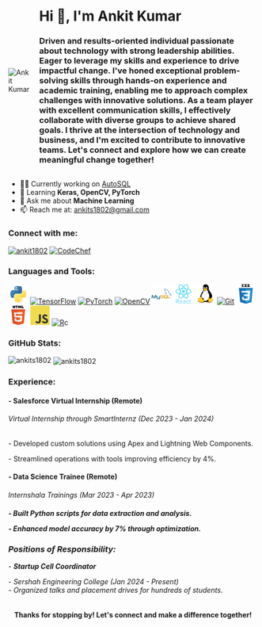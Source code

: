 <div style="display: flex; align-items: center;">
  <img src="https://user-images.githubusercontent.com/74038190/229223156-0cbdaba9-3128-4d8e-8719-b6b4cf741b67.gif" alt="Ankit Kumar" style="max-width: 300px; margin-right: 20px;">
  <div>
    <h1>Hi 👋, I'm Ankit Kumar</h1>
    <h3>Driven and results-oriented individual passionate about technology with strong leadership abilities. Eager to leverage my skills and experience to drive impactful change. I've honed exceptional problem-solving skills through hands-on experience and academic training, enabling me to approach complex challenges with innovative solutions. As a team player with excellent communication skills, I effectively collaborate with diverse groups to achieve shared goals. I thrive at the intersection of technology and business, and I'm excited to contribute to innovative teams. Let's connect and explore how we can create meaningful change together!</h3>
  </div>
</div>

- 👨‍💻 Currently working on [AutoSQL](https://projectlink.com)
- 🌱 Learning **Keras, OpenCV, PyTorch**
- 💬 Ask me about **Machine Learning**
- 📫 Reach me at: [ankits1802@gmail.com](mailto:ankits1802@gmail.com)

<h3 align="left">Connect with me:</h3>
<p align="left">
<a href="https://linkedin.com/in/ankit1802" target="_blank"><img src="https://raw.githubusercontent.com/rahuldkjain/github-profile-readme-generator/master/src/images/icons/Social/linked-in-alt.svg" alt="ankit1802" height="30" width="40" /></a>
<a href="https://www.codechef.com/users/ankits1802" target="_blank"><img src="https://cdn.jsdelivr.net/npm/simple-icons@3.1.0/icons/codechef.svg" alt="CodeChef" height="30" width="40" /></a>
</p>

<h3 align="left">Languages and Tools:</h3>
<p align="left">
<a href="https://www.python.org" target="_blank"><img src="https://raw.githubusercontent.com/devicons/devicon/master/icons/python/python-original.svg" alt="Python" width="40" height="40"/></a>
<a href="https://www.tensorflow.org" target="_blank"><img src="https://www.vectorlogo.zone/logos/tensorflow/tensorflow-icon.svg" alt="TensorFlow" width="40" height="40"/></a>
<a href="https://pytorch.org/" target="_blank"><img src="https://www.vectorlogo.zone/logos/pytorch/pytorch-icon.svg" alt="PyTorch" width="40" height="40"/></a>
<a href="https://opencv.org/" target="_blank"><img src="https://www.vectorlogo.zone/logos/opencv/opencv-icon.svg" alt="OpenCV" width="40" height="40"/></a>
<a href="https://www.mysql.com/" target="_blank"><img src="https://raw.githubusercontent.com/devicons/devicon/master/icons/mysql/mysql-original-wordmark.svg" alt="MySQL" width="40" height="40"/></a>
<a href="https://reactjs.org/" target="_blank"><img src="https://raw.githubusercontent.com/devicons/devicon/master/icons/react/react-original-wordmark.svg" alt="React" width="40" height="40"/></a>
<a href="https://www.linux.org/" target="_blank"><img src="https://raw.githubusercontent.com/devicons/devicon/master/icons/linux/linux-original.svg" alt="Linux" width="40" height="40"/></a>
<a href="https://git-scm.com/" target="_blank"><img src="https://www.vectorlogo.zone/logos/git-scm/git-scm-icon.svg" alt="Git" width="40" height="40"/></a>
<a href="https://www.w3schools.com/css/" target="_blank"><img src="https://raw.githubusercontent.com/devicons/devicon/master/icons/css3/css3-original-wordmark.svg" alt="CSS3" width="40" height="40"/></a>
<a href="https://www.w3.org/html/" target="_blank"><img src="https://raw.githubusercontent.com/devicons/devicon/master/icons/html5/html5-original-wordmark.svg" alt="HTML5" width="40" height="40"/></a>
<a href="https://www.w3schools.com/javascript/" target="_blank"><img src="https://raw.githubusercontent.com/devicons/devicon/master/icons/javascript/javascript-original.svg" alt="JavaScript" width="40" height="40"/></a>
<a href="https://www.r-project.org/" target="_blank"><img src="https://www.vectorlogo.zone/logos/r-project/r-project-icon.svg" alt="R" width="40" height="40"/></a>c
</p>

<h3 align="left">GitHub Stats:</h3>
<p><img align="left" src="https://github-readme-stats.vercel.app/api/top-langs?username=ankits1802&show_icons=true&locale=en&layout=compact" alt="ankits1802" /></p>
<p>&nbsp;<img align="center" src="https://github-readme-stats.vercel.app/api?username=ankits1802&show_icons=true&locale=en" alt="ankits1802" /></p>


<h3 align="left">Experience:</h3>
 <h4>- Salesforce Virtual Internship (Remote)  </h4>
  <h6><i>Virtual Internship through SmartInternz (Dec 2023 - Jan 2024)</i></h6>  
  <p>- Developed custom solutions using Apex and Lightning Web Components.</p>
  <p>- Streamlined operations with tools improving efficiency by 4%.</p>

<h4>- Data Science Trainee (Remote) </h4> 
  <h6><i>Internshala Trainings (Mar 2023 - Apr 2023)  <h5></i>
  <p>- Built Python scripts for data extraction and analysis.</p>
  <p>- Enhanced model accuracy by 7% through optimization.</p>


<h3 align="left">Positions of Responsibility:</h3>
- <b>Startup Cell Coordinator</b> <br>
  <p>- Sershah Engineering College (Jan 2024 - Present) <br> 
  - Organized talks and placement drives for hundreds of students.</p>

<h4 align="center">Thanks for stopping by! Let's connect and make a difference together!</h4>
